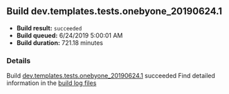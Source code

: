 ## Build dev.templates.tests.onebyone_20190624.1
- **Build result:** `succeeded`
- **Build queued:** 6/24/2019 5:00:01 AM
- **Build duration:** 721.18 minutes
### Details
Build [dev.templates.tests.onebyone_20190624.1](https://winappstudio.visualstudio.com/web/build.aspx?pcguid=a4ef43be-68ce-4195-a619-079b4d9834c2&builduri=vstfs%3a%2f%2f%2fBuild%2fBuild%2f28837) succeeded
Find detailed information in the [build log files](https://uwpctdiags.blob.core.windows.net/buildlogs/dev.templates.tests.onebyone_20190624.1_logs.zip)

